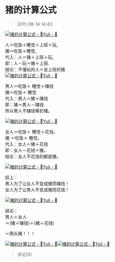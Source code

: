 # 猪的计算公式

> 2011-08-14 14:43

[![猪的计算公式 - Yuli - ](https://pan.4a1801.life:11443/d/public/Qzone_wyf/Blogs/images/E94199C3.webp "猪的计算公式 - Yuli - ")](https://pan.4a1801.life:11443/d/public/Qzone_wyf/Blogs/images/E94199C3.webp)

人＝吃饭＋睡觉＋上班＋玩,  
猪＝吃饭＋睡觉,  
代入：人＝猪＋上班＋玩,  
即：人－玩＝猪＋上班.  
结论：不懂玩的人＝会上班的猪  
[![猪的计算公式 - Yuli - ](https://pan.4a1801.life:11443/d/public/Qzone_wyf/Blogs/images/BA953A91.webp "猪的计算公式 - Yuli - ")](https://pan.4a1801.life:11443/d/public/Qzone_wyf/Blogs/images/BA953A91.webp)

男人＝吃饭＋ 睡觉＋赚钱  
猪＝吃饭＋ 睡觉  
代入：男人＝猪＋赚钱  
即：猪＝男人－赚钱  
所以男人不赚钱等於猪。

[![猪的计算公式 - Yuli - ](https://pan.4a1801.life:11443/d/public/Qzone_wyf/Blogs/images/90F4108F.webp "猪的计算公式 - Yuli - ")](https://pan.4a1801.life:11443/d/public/Qzone_wyf/Blogs/images/90F4108F.webp)

女人＝吃饭＋ 睡觉＋花钱。  
猪 ＝吃饭＋ 睡觉。  
代入：女人＝猪＋花钱  
即：女人－花钱＝猪。  
结论：女人不花钱的都是猪。

[![猪的计算公式 - Yuli - ](https://pan.4a1801.life:11443/d/public/Qzone_wyf/Blogs/images/099327B2.webp "猪的计算公式 - Yuli - ")](https://pan.4a1801.life:11443/d/public/Qzone_wyf/Blogs/images/099327B2.webp)

综上：  
男人为了让女人不变成猪而赚钱！  
女人为了让男人不变成猪而花钱！

[![猪的计算公式 - Yuli - ](https://pan.4a1801.life:11443/d/public/Qzone_wyf/Blogs/images/A4FC9663.webp "猪的计算公式 - Yuli - ")](https://pan.4a1801.life:11443/d/public/Qzone_wyf/Blogs/images/A4FC9663.webp)

结论：  
男人＋女人  
＝(猪＋赚钱)＋(猪＋花钱)

＝两头猪！！！

[![猪的计算公式 - Yuli - ](https://pan.4a1801.life:11443/d/public/Qzone_wyf/Blogs/images/6E4BA2A2.webp "猪的计算公式 - Yuli - ")](https://pan.4a1801.life:11443/d/public/Qzone_wyf/Blogs/images/6E4BA2A2.webp)[![猪的计算公式 - Yuli - ](https://pan.4a1801.life:11443/d/public/Qzone_wyf/Blogs/images/AA08EE06.webp "猪的计算公式 - Yuli - ")](https://pan.4a1801.life:11443/d/public/Qzone_wyf/Blogs/images/AA08EE06.webp)

> 评论(0)
